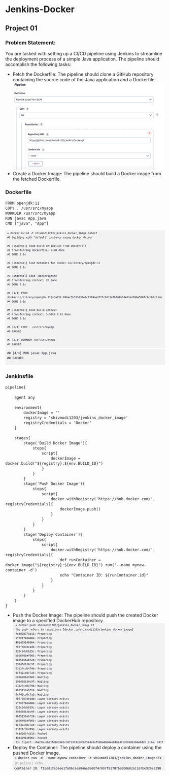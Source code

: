 # Jenkins-Docker

## Project 01

### Problem Statement:
You are tasked with setting up a CI/CD pipeline using Jenkins to streamline the deployment process of a simple Java application. The pipeline should accomplish the following tasks:

- Fetch the Dockerfile: The pipeline should clone a GitHub repository containing the source code of the Java application and a Dockerfile.
![alt text](image.png)
- Create a Docker Image: The pipeline should build a Docker image from the fetched Dockerfile.
### Dockerfile
```
FROM openjdk:11
COPY . /usr/src/myapp
WORKDIR /usr/src/myapp
RUN javac App.java
CMD ["java", "App"]
```
![alt text](image-1.png)
![alt text](image-2.png)
### Jenkinsfile
```
pipeline{

    agent any

    environment{
        dockerImage = ''
        registry = 'shivmodi1203/jenkins_docker_image'
        registryCredentials = 'Docker'
    }

    stages{
        stage('Build Docker Image'){
            steps{
                script{
                    dockerImage = docker.build("${registry}:${env.BUILD_ID}")
                }
            }
        }
        stage('Push Docker Image'){
            steps{
                script{
                    docker.withRegistry('https://hub.docker.com/', registryCredentials){
                        dockerImage.push()
                    }
                }
            }
        }
        stage('Deploy Container'){
            steps{
                script{
                    docker.withRegistry('https://hub.docker.com/', registryCredentials){
                        def runContainer = docker.image("${registry}:${env.BUILD_ID}").run('--name mynew-container -d')
                        echo "Container ID: ${runContainer.id}"
                    }
                }
            }
        }
    }
}
```
- Push the Docker Image: The pipeline should push the created Docker image to a specified DockerHub repository.
![alt text](image-5.png)
- Deploy the Container: The pipeline should deploy a container using the pushed Docker image.
![alt text](image-4.png)